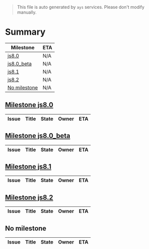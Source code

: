 > This file is auto generated by `ays` services. Please don't modify manually.

# Summary
|Milestone|ETA|
|---------|---|
|[js8.0](#milestone-js80)|N/A|
|[js8.0_beta](#milestone-js80_beta)|N/A|
|[js8.1](#milestone-js81)|N/A|
|[js8.2](#milestone-js82)|N/A|
|[No milestone](#no-milestone)|N/A|

## [Milestone js8.0](milestones/6:js8.0.md)


|Issue|Title|State|Owner|ETA|
|-----|-----|-----|-----|---|

## [Milestone js8.0_beta](milestones/9:js8.0_beta.md)


|Issue|Title|State|Owner|ETA|
|-----|-----|-----|-----|---|

## [Milestone js8.1](milestones/10:js8.1.md)


|Issue|Title|State|Owner|ETA|
|-----|-----|-----|-----|---|

## [Milestone js8.2](milestones/8:js8.2.md)


|Issue|Title|State|Owner|ETA|
|-----|-----|-----|-----|---|




## No milestone
|Issue|Title|State|Owner|ETA|
|-----|-----|-----|-----|---|
